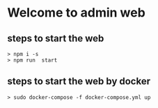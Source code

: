 # Welcome to admin web


## steps to start the web
    > npm i -s
    > npm run  start
    
## steps to start the web by docker
    > sudo docker-compose -f docker-compose.yml up

